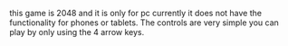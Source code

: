 this game is 2048 and it is only for pc currently it does not have the functionality for phones or tablets. The controls are very simple you can play by only using the 4 arrow keys.
